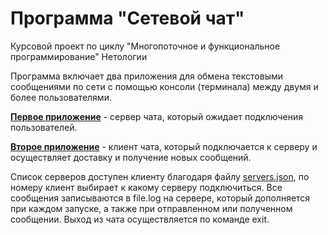 # Программа "Сетевой чат"

Курсовой проект по циклу "Многопоточное и функциональное программирование" Нетологии

Программа включает два приложения для обмена текстовыми сообщениями по сети с помощью консоли (терминала) между двумя и более пользователями.

[**Первое приложение**](https://github.com/SergeyIvanov11/NetworkChat/blob/21866d98eead311f17193c91408a2042ba5c3f5b/src/main/java/org/example/Server.java) - сервер чата, который ожидает подключения пользователей.

[**Второе приложение**](https://github.com/SergeyIvanov11/NetworkChat/blob/21866d98eead311f17193c91408a2042ba5c3f5b/src/main/java/org/example/Client.java) - клиент чата, который подключается к серверу и осуществляет доставку и получение новых сообщений.

Список серверов доступен клиенту благодаря файлу [servers.json](https://github.com/SergeyIvanov11/NetworkChat/blob/e36827f4c15aab12cab81e84b984f30228262d23/servers.json), по номеру клиент выбирает к какому серверу подключиться. Все сообщения записываются в file.log на сервере, который дополняется при каждом запуске, а также при отправленном или полученном сообщении. Выход из чата осуществляется по команде exit.
